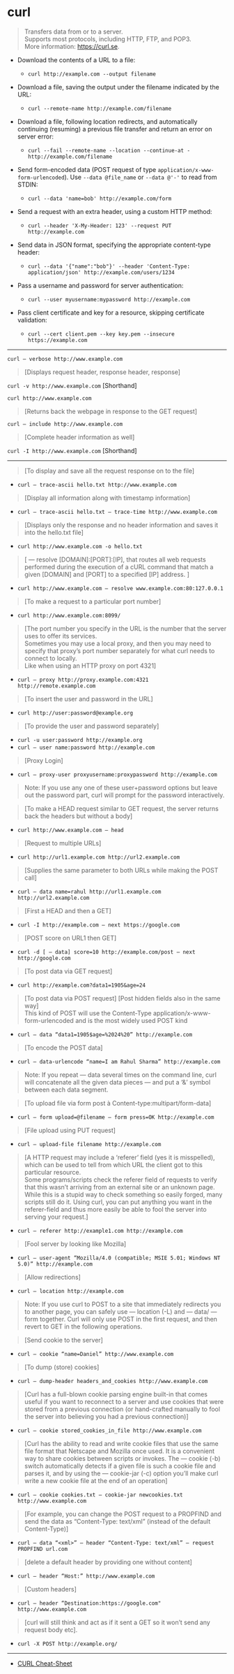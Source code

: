 # curl
> Transfers data from or to a server. <br> Supports most protocols, including HTTP, FTP, and POP3. <br> More information: <https://curl.se>.

- Download the contents of a URL to a file:
    - `curl http://example.com --output filename`

- Download a file, saving the output under the filename indicated by the URL:
    - `curl --remote-name http://example.com/filename`

- Download a file, following location redirects, and automatically continuing (resuming) a previous file transfer and return an error on server error:
    - `curl --fail --remote-name --location --continue-at - http://example.com/filename`

- Send form-encoded data (POST request of type `application/x-www-form-urlencoded`). Use `--data @file_name` or `--data @'-'` to read from STDIN:
    - `curl --data 'name=bob' http://example.com/form`

- Send a request with an extra header, using a custom HTTP method:
    - `curl --header 'X-My-Header: 123' --request PUT http://example.com`

- Send data in JSON format, specifying the appropriate content-type header:
    - `curl --data '{"name":"bob"}' --header 'Content-Type: application/json' http://example.com/users/1234`

- Pass a username and password for server authentication:
    - `curl --user myusername:mypassword http://example.com`

- Pass client certificate and key for a resource, skipping certificate validation:
    - `curl --cert client.pem --key key.pem --insecure https://example.com`

---

`curl — verbose http://www.example.com`
> [Displays request header, response header, response]

`curl -v http://www.example.com` [Shorthand]

`curl http://www.example.com`
> [Returns back the webpage in response to the GET request]

`curl — include http://www.example.com`
> [Complete header information as well]

`curl -I http://www.example.com` [Shorthand]

---

> [To display and save all the request response on to the file] <br>
- `curl — trace-ascii hello.txt http://www.example.com`

> [Display all information along with timestamp information] <br>
- `curl — trace-ascii hello.txt — trace-time http://www.example.com`

> [Displays only the response and no header information and saves it into the hello.txt file]
- `curl http://www.example.com -o hello.txt`

> [ — resolve [DOMAIN]:[PORT]:[IP], that routes all web requests performed during the execution of a cURL command that match a given [DOMAIN] and [PORT] to a specified [IP] address. ]
- `curl http://www.example.com — resolve www.example.com:80:127.0.0.1`

> [To make a request to a particular port number]
- `curl http://www.example.com:8099/`

> [The port number you specify in the URL is the number that the server uses to offer its services. <br> Sometimes you may use a local proxy, and then you may need to specify that proxy’s port number separately for what curl needs to connect to locally. <br> Like when using an HTTP proxy on port 4321]
- `curl — proxy http://proxy.example.com:4321 http://remote.example.com`

> [To insert the user and password in the URL]
- `curl http://user:password@example.org`

> [To provide the user and password separately]
- `curl -u user:password http://example.org`
- `curl — user name:password http://example.com`



> [Proxy Login]
- `curl — proxy-user proxyusername:proxypassword http://example.com`
> Note: If you use any one of these user+password options but leave out the password part, curl will prompt for the password interactively.

> [To make a HEAD request similar to GET request, the server returns back the headers but without a body]
- `curl http://www.example.com — head`

> [Request to multiple URLs]
- `curl http://url1.example.com http://url2.example.com`

> [Supplies the same parameter to both URLs while making the POST call]
- `curl — data name=rahul http://url1.example.com http://url2.example.com`

> [First a HEAD and then a GET]
- `curl -I http://example.com — next https://google.com`

> [POST score on URL1 then GET]
- `curl -d [ — data] score=10 http://example.com/post — next http://google.com`

> [To post data via GET request]
- `curl http://example.com?data1=1905&age=24`

> [To post data via POST request] [Post hidden fields also in the same way] <br>
This kind of POST will use the Content-Type application/x-www-form-urlencoded and is the most widely used POST kind
- `curl — data “data1=1905$age=%2024%20” http://example.com`

> [To encode the POST data]
- `curl — data-urlencode “name=I am Rahul Sharma” http://example.com`
> Note: If you repeat — data several times on the command line, curl will concatenate all the given data pieces — and put a ‘&’ symbol between each data segment.

> [To upload file via form post à Content-type:multipart/form-data]
- `curl — form upload=@filename — form press=OK http://example.com`

> [File upload using PUT request]
- `curl — upload-file filename http://example.com`

> [A HTTP request may include a ‘referer’ field (yes it is misspelled), which can be used to tell from which URL the client got to this particular resource. <br> Some programs/scripts check the referer field of requests to verify that this wasn’t arriving from an external site or an unknown page. While this is a stupid way to check something so easily forged, many scripts still do it. Using curl, you can put anything you want in the referer-field and thus more easily be able to fool the server into serving your request.]
- `curl — referer http://example1.com http://example.com`

> [Fool server by looking like Mozilla]
- `curl — user-agent “Mozilla/4.0 (compatible; MSIE 5.01; Windows NT 5.0)” http://example.com`

> [Allow redirections]
- `curl — location http://example.com`
> Note: If you use curl to POST to a site that immediately redirects you to another page, you can safely use — location (-L) and — data/ — form together. Curl will only use POST in the first request, and then revert to GET in the following operations.

> [Send cookie to the server]
- `curl — cookie “name=Daniel” http://www.example.com`

> [To dump (store) cookies]
- `curl — dump-header headers_and_cookies http://www.example.com`

> [Curl has a full-blown cookie parsing engine built-in that comes useful if you want to reconnect to a server and use cookies that were stored from a previous connection (or hand-crafted manually to fool the server into believing you had a previous connection)]
- `curl — cookie stored_cookies_in_file http://www.example.com`

> [Curl has the ability to read and write cookie files that use the same file format that Netscape and Mozilla once used. It is a convenient way to share cookies between scripts or invokes. The — cookie (-b) switch automatically detects if a given file is such a cookie file and parses it, and by using the — cookie-jar (-c) option you’ll make curl write a new cookie file at the end of an operation]
- `curl — cookie cookies.txt — cookie-jar newcookies.txt http://www.example.com`

> [For example, you can change the POST request to a PROPFIND and send the data as “Content-Type: text/xml” (instead of the default Content-Type)]
- `curl — data “<xml>” — header “Content-Type: text/xml” — request PROPFIND url.com`

> [delete a default header by providing one without content]
- `curl — header “Host:” http://www.example.com`

> [Custom headers]
- `curl — header “Destination:https://google.com" http://www.example.com`

> [curl will still think and act as if it sent a GET so it won’t send any request body etc].
- `curl -X POST http://example.org/`

---

- [CURL Cheat-Sheet](https://medium.com/@webcrat.tech/curl-cheat-sheet-9487e628968f)


